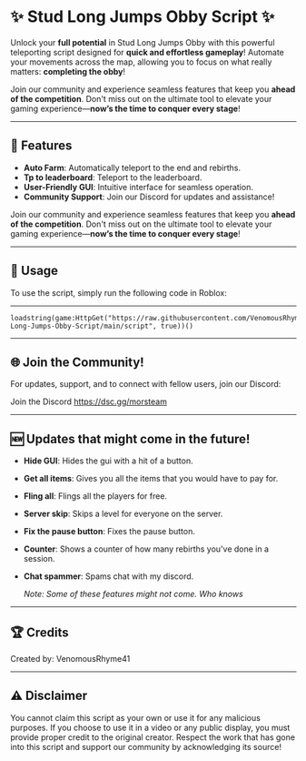# ✨ Stud Long Jumps Obby Script ✨

Unlock your **full potential** in Stud Long Jumps Obby with this powerful teleporting script designed for **quick and effortless gameplay**! Automate your movements across the map, allowing you to focus on what really matters: **completing the obby**!

Join our community and experience seamless features that keep you **ahead of the competition**. Don't miss out on the ultimate tool to elevate your gaming experience—**now’s the time to conquer every stage**!

----

## 🎉 Features

- **Auto Farm**: Automatically teleport to the end and rebirths.
- **Tp to leaderboard**: Teleport to the leaderboard.
- **User-Friendly GUI**: Intuitive interface for seamless operation.
- **Community Support**: Join our Discord for updates and assistance!

Join our community and experience seamless features that keep you **ahead of the competition**. Don't miss out on the ultimate tool to elevate your gaming experience—**now’s the time to conquer every stage**!

----

## 🔗 Usage

To use the script, simply run the following code in Roblox:

----

```
loadstring(game:HttpGet("https://raw.githubusercontent.com/VenomousRhyme41/Stud-Long-Jumps-Obby-Script/main/script", true))()
```

----

## 🌐 Join the Community!

For updates, support, and to connect with fellow users, join our Discord:

Join the Discord https://dsc.gg/morsteam

----

## 🆕 Updates that might come in the future!

- **Hide GUI**: Hides the gui with a hit of a button.
- **Get all items**: Gives you all the items that you would have to pay for.
- **Fling all**: Flings all the players for free.
- **Server skip**: Skips a level for everyone on the server.
- **Fix the pause button**: Fixes the pause button.
- **Counter**: Shows a counter of how many rebirths you've done in a session.
- **Chat spammer**: Spams chat with my discord.

  *Note: Some of these features might not come. Who knows*

----


## 🏆 Credits

Created by: VenomousRhyme41

----


## ⚠️ Disclaimer

You cannot claim this script as your own or use it for any malicious purposes. If you choose to use it in a video or any public display, you must provide proper credit to the original creator. Respect the work that has gone into this script and support our community by acknowledging its source!


